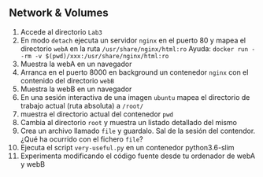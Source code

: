 ## Network & Volumes

1. Accede al directorio `Lab3`
2. En modo `detach` ejecuta un servidor `nginx` en el puerto 80 y mapea el directorio `webA` en la ruta `/usr/share/nginx/html:ro`
  Ayuda: `docker run --rm -v $(pwd)/xxx:/usr/share/nginx/html:ro`
3. Muestra la webA en un navegador
4. Arranca en el puerto 8000 en background un contenedor `nginx` con el contenido del directorio `webB`
5. Muestra la webB en un navegador
6. En una sesión interactiva de una imagen `ubuntu` mapea el directorio de trabajo actual (ruta absoluta) a `/root/` 
7. muestra el directorio actual del contenedor `pwd`
8. Cambia al directorio `root` y muestra un listado detallado del mismo
9. Crea un archivo llamado `file` y guardalo. Sal de la sesión del contendor. ¿Qué ha ocurrido con el fichero `file`?
10. Ejecuta el script `very-useful.py` en un contenedor python3.6-slim
11. Experimenta modificando el código fuente desde tu ordenador de webA y webB
